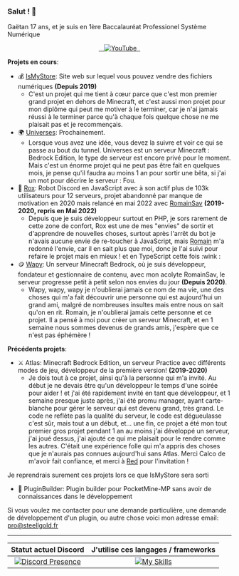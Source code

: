 ### Salut ! :wave:

Gaëtan 17 ans, et je suis en 1ère Baccalauréat Professionel Système Numérique

<p align="center">  
  <a href="https://twitter.com/Steellgold">
    <img src="https://skillicons.dev/icons?i=twitter" alt="" />
  </a>
  <a href="https://instagram.com/steellgold">
    <img src="https://skillicons.dev/icons?i=instagram" alt="" />
  </a>
  <a href="https://discord.com/users/504392983244832780">
    <img src="https://skillicons.dev/icons?i=discord" alt="" />
  </a>
  <a href="https://youtube.com/c/Steellgold">
    <img src="https://www.shareicon.net/data/48x48/2015/09/30/109355_media_512x512.png" alt="YouTube" />
  </a>
  <a href="#">
    <img src="https://skillicons.dev/icons?i=github" alt="" />
  </a>
  <a href="https://stackoverflow.com/users/9439076/steellgold">
    <img src="https://skillicons.dev/icons?i=stackoverflow" alt="" />
  </a>
</p>

**__Projets en cours__**:
* 💰 [IsMyStore](https://github.com/isMyStore): Site web sur lequel vous pouvez vendre des fichiers numériques **(Depuis 2019)**
   * C'est un projet qui me tient à cœur parce que c'est mon premier grand projet en dehors de Minecraft, et c'est aussi mon projet pour mon diplôme qui peut me motiver à le terminer, car je n'ai jamais réussi à le terminer parce qu'à chaque fois quelque chose ne me plaisait pas et je recommençais.
* 🌍 [Universes](https://github.com/UniversesMCBE): Prochainement.
   * Lorsque vous avez une idée, vous devez la suivre et voir ce qui se passe au bout du tunnel. Universes est un serveur Minecraft : Bedrock Edition, le type de serveur est encore privé pour le moment. Mais c'est un énorme projet qui ne peut pas être fait en quelques mois, je pense qu'il faudra au moins 1 an pour sortir une bêta, si j'ai un mot pour décrire le serveur : Fou.
* 🤖 [Rox](https://github.com/TheRoxBot): Robot Discord en JavaScript avec à son actif plus de 103k utilisateurs pour 12 serveurs, projet abandonné par manque de motivation en 2020 mais relancé en mai 2022 avec [RomainSav](https://github.com/RomainSav) **(2019-2020, repris en Mai 2022)**
   * Depuis que je suis développeur surtout en PHP, je sors rarement de cette zone de confort, Rox est une de mes "envies" de sortir et d'apprendre de nouvelles choses, surtout après l'arrêt du bot je n'avais aucune envie de re-toucher à JavaScript, mais [Romain](https://github.com/RomainSav) m'a redonné l'envie, car il en sait plus que moi, donc je l'ai suivi pour refaire le projet mais en mieux ! et en TypeScript cette fois :wink :
* 🪙 [Wapy](https://github.com/WapyMC/): Un serveur Minecraft Bedrock, où je suis développeur, fondateur et gestionnaire de contenu, avec mon acolyte RomainSav, le serveur progresse petit à petit selon nos envies du jour **(Depuis 2020)**.
   * Wapy, wapy, wapy je n'oublierai jamais ce nom de ma vie, une des choses qui m'a fait découvrir une personne qui est aujourd'hui un grand ami, malgré de nombreuses insultes mais entre nous on sait qu'on en rit. Romain, je n'oublierai jamais cette personne et ce projet. Il a pensé à moi pour créer un serveur Minecraft, et en 1 semaine nous sommes devenus de grands amis, j'espère que ce n'est pas éphémère !

**__Précédents projets__**: 
* ⚔️ Atlas: Minecraft Bedrock Edition, un serveur Practice avec différents modes de jeu, développeur de la première version! **(2019-2020)**
   * Je dois tout à ce projet, ainsi qu'à la personne qui m'a invité. Au début je ne devais être qu'un développeur le temps d'une soirée pour aider ! et j'ai été rapidement invité en tant que développeur, et 1 semaine presque juste après, j'ai été promu manager, ayant carte-blanche pour gérer le serveur qui est devenu grand, très grand. Le code ne reflète pas la qualité du serveur, le code est dégueulasse c'est sûr, mais tout a un début, et... une fin, ce projet a été mon tout premier gros projet pendant 1 an au moins j'ai développé un serveur, j'ai joué dessus, j'ai ajouté ce qui me plaisait pour le rendre comme les autres. C'était une expérience folle qui m'a appris des choses que je n'aurais pas connues aujourd'hui sans Atlas. Merci Calco de m'avoir fait confiance, et merci à [Red](https://github.com/RedTv-Developpement) pour l'invitation !

Je reprendrais surement ces projets lors ce que IsMyStore sera sorti
* 📁 PluginBuilder: Plugin builder pour PocketMine-MP sans avoir de connaissances dans le développement

Si vous voulez me contacter pour une demande particulière, une demande de développement d'un plugin, ou autre chose voici mon adresse email: [pro@steellgold.fr](mailto:pro@steellgold.fr)

---
| Statut actuel Discord  | J'utilise ces langages / frameworks  |
| :-: | :-: |
| [![Discord Presence](https://lanyard-profile-readme.vercel.app/api/504392983244832780)](https://discord.com/users/504392983244832780) | [![My Skills](https://skillicons.dev/icons?i=php,symfony,html,css,js,ts&perline=3)](https://skillicons.dev) |
